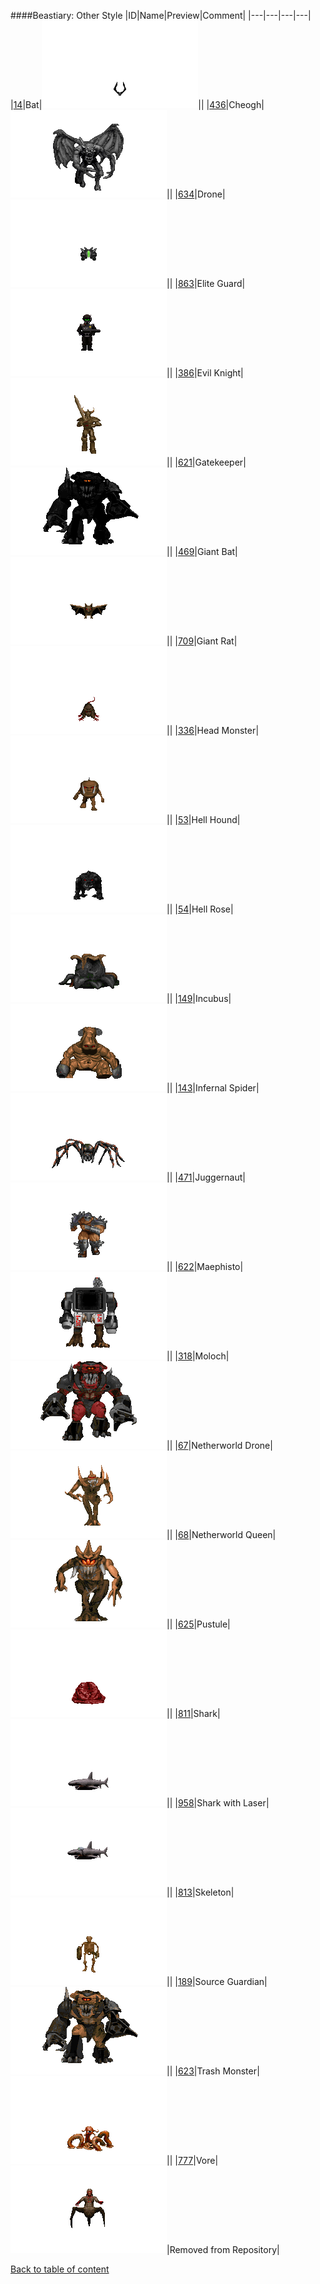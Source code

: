 ####Beastiary: Other Style
|ID|Name|Preview|Comment|
|---|---|---|---|
|[14](../data/0014.zip)|Bat|![Bat](images/beastiary/bat.png)||
|[436](../data/0436.zip)|Cheogh|![Cheogh](images/beastiary/cheogh.png)||
|[634](../data/0634.zip)|Drone|![Drone](images/beastiary/drone.png)||
|[863](../data/0863.zip)|Elite Guard|![Elite Guard](images/beastiary/eliteguard.png)||
|[386](../data/0386.zip)|Evil Knight|![Evil Knight](images/beastiary/evilknight.png)||
|[621](../data/0621.zip)|Gatekeeper|![Gatekeeper](images/beastiary/gatekeeper.png)||
|[469](../data/0469.zip)|Giant Bat|![Giant Bat](images/beastiary/giantbat.png)||
|[709](../data/0709.zip)|Giant Rat|![Giant Rat](images/beastiary/giantrat.png)||
|[336](../data/0336.zip)|Head Monster|![Head Monster](images/beastiary/headmonster.png)||
|[53](../data/0053.zip)|Hell Hound|![Hell Hound](images/beastiary/hellhound.png)||
|[54](../data/0054.zip)|Hell Rose|![Hell Rose](images/beastiary/hellrose.png)||
|[149](../data/0149.zip)|Incubus|![Incubus](images/beastiary/incubus.png)||
|[143](../data/0143.zip)|Infernal Spider|![Infernal Spider](images/beastiary/infernalspider.png)||
|[471](../data/0471.zip)|Juggernaut|![Juggernaut](images/beastiary/juggernaught.png)||
|[622](../data/0622.zip)|Maephisto|![Maephisto](images/beastiary/maephisto.png)||
|[318](../data/0318.zip)|Moloch|![Moloch](images/beastiary/moloch.png)||
|[67](../data/0067.zip)|Netherworld Drone|![Netherworld Drone](images/beastiary/netherworlddrone.png)||
|[68](../data/0068.zip)|Netherworld Queen|![Netherworld Queen](images/beastiary/netherworldqueen.png)||
|[625](../data/0625.zip)|Pustule|![Pustule](images/beastiary/pustule.png)||
|[811](../data/0811.zip)|Shark|![Shark](images/beastiary/shark.png)||
|[958](../data/0958.zip)|Shark with Laser|![Shark with Laser](images/beastiary/lasershark.png)||
|[813](../data/0813.zip)|Skeleton|![Skeleton](images/beastiary/skeleton.png)||
|[189](../data/0189.zip)|Source Guardian|![Source Guardian](images/beastiary/sourceguardian.png)||
|[623](../data/0623.zip)|Trash Monster|![Trash Monster](images/beastiary/trashmonster.png)||
|[777](../data/0777.zip)|Vore|![Vore](images/beastiary/vore.png)|Removed from Repository|

[Back to table of content](../readme.md)
